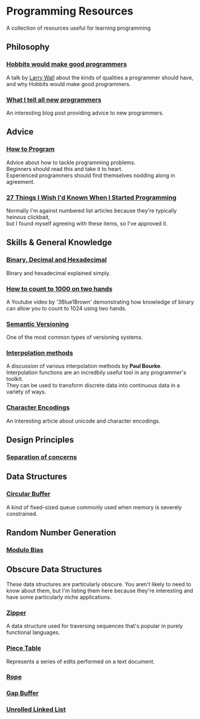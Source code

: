 # Programming Resources
A collection of resources useful for learning programming

## Philosophy

### [Hobbits would make good programmers](https://www.youtube.com/watch?v=G49RUPv5-NU)

A talk by [Larry Wall](https://en.wikipedia.org/wiki/Larry_Wall) about the kinds of qualities a programmer should have, and why Hobbits would make good programmers.

### [What I tell all new programmers](https://josephg.com/blog/what-i-tell-all-new-programmers/)

An interesting blog post providing advice to new programmers.  

## Advice

### [How to Program](https://happycoding.io/tutorials/how-to/program)

Advice about how to tackle programming problems.  
Beginners should read this and take it to heart.  
Experienced programmers should find themselves nodding along in agreement.  

### [27 Things I Wish I'd Known When I Started Programming](https://www.forbes.com/sites/quora/2017/02/03/twenty-seven-things-i-wish-id-known-when-i-started-programming/)

Normally I'm against numbered list articles because they're typically heinous clickbait,  
but I found myself agreeing with these items, so I've approved it.  

## Skills & General Knowledge

### [Binary, Decimal and Hexadecimal](http://www.mathsisfun.com/binary-decimal-hexadecimal.html)

Binary and hexadecimal explained simply.

### [How to count to 1000 on two hands](https://www.youtube.com/watch?v=1SMmc9gQmHQ)

A Youtube video by '3Blue1Brown' demonstrating how knowledge of binary can allow you to count to 1024 using two hands.

### [Semantic Versioning](https://semver.org/)

One of the most common types of versioning systems.

### [Interpolation methods](http://paulbourke.net/miscellaneous/interpolation/)

A discussion of various interpolation methods by **Paul Bourke**.  
Interpolation functions are an incredbily useful tool in any programmer's toolkit.  
They can be used to transform discrete data into continuous data in a variety of ways.  

### [Character Encodings](http://kunststube.net/encoding/)

An interesting article about unicode and character encodings.

## Design Principles

### [Separation of concerns](https://en.wikipedia.org/wiki/Separation_of_concerns)

## Data Structures

### [Circular Buffer](https://en.wikipedia.org/wiki/Circular_buffer)

A kind of fixed-sized queue commonly used when memory is severely constrained.

## Random Number Generation

### [Modulo Bias](https://stackoverflow.com/questions/10984974/why-do-people-say-there-is-modulo-bias-when-using-a-random-number-generator)

## Obscure Data Structures

These data structures are particularly obscure. You aren't likely to need to know about them, but I'm listing them here because they're interesting and have some particularly niche applications.

### [Zipper](https://en.wikipedia.org/wiki/Zipper_(data_structure))

A data structure used for traversing sequences that's popular in purely functional languages.

### [Piece Table](https://en.wikipedia.org/wiki/Piece_table)

Represents a series of edits performed on a text document.

### [Rope](https://en.wikipedia.org/wiki/Rope_(data_structure))

### [Gap Buffer](https://en.wikipedia.org/wiki/Gap_buffer)

### [Unrolled Linked List](https://en.wikipedia.org/wiki/Unrolled_linked_list)
